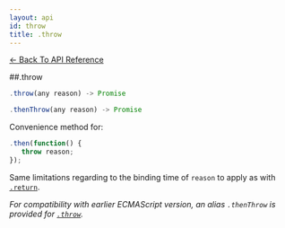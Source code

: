```yaml
---
layout: api
id: throw
title: .throw
---
```



[← Back To API Reference](/docs/api-reference.html)
<div class="api-code-section"><markdown>
##.throw

```js
.throw(any reason) -> Promise
```
```js
.thenThrow(any reason) -> Promise
```


Convenience method for:

```js
.then(function() {
   throw reason;
});
```

Same limitations regarding to the binding time of `reason` to apply as with [`.return`](.).

*For compatibility with earlier ECMAScript version, an alias `.thenThrow` is provided for [`.throw`](.).*
</markdown></div>
